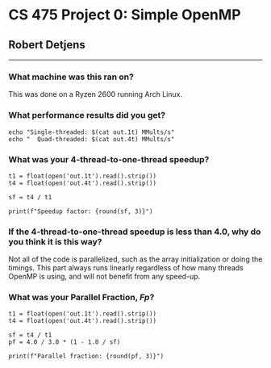 # CS 475 Project 0: Simple OpenMP

## Robert Detjens

---

### What machine was this ran on?

This was done on a Ryzen 2600 running Arch Linux.

### What performance results did you get?

```{.run cmd="bash" in="script" out="text"}
echo "Single-threaded: $(cat out.1t) MMults/s"
echo "  Quad-threaded: $(cat out.4t) MMults/s"
```

### What was your 4-thread-to-one-thread speedup?

```{.run cmd="python" in="script" out="text"}
t1 = float(open('out.1t').read().strip())
t4 = float(open('out.4t').read().strip())

sf = t4 / t1

print(f"Speedup factor: {round(sf, 3)}")
```

### If the 4-thread-to-one-thread speedup is less than 4.0, why do you think it is this way?

Not all of the code is parallelized, such as the array initialization or doing the timings. This part always runs
linearly regardless of how many threads OpenMP is using, and will not benefit from any speed-up.

### What was your Parallel Fraction, $Fp$?

```{.run cmd="python" in="script" out="text"}
t1 = float(open('out.1t').read().strip())
t4 = float(open('out.4t').read().strip())

sf = t4 / t1
pf = 4.0 / 3.0 * (1 - 1.0 / sf)

print(f"Parallel fraction: {round(pf, 3)}")
```
